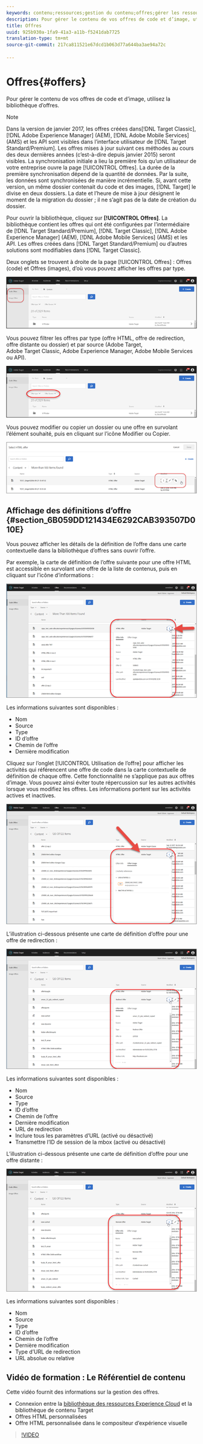 ```yaml
---
keywords: contenu;ressources;gestion du contenu;offres;gérer les ressources;accès au mode de sélection;mode de sélection
description: Pour gérer le contenu de vos offres de code et d’image, utilisez la bibliothèque d’offres.
title: Offres
uuid: 925b930a-1fa9-41a3-a11b-f5241dab7725
translation-type: tm+mt
source-git-commit: 217ca811521e67dcd1b063d77a644ba3ae94a72c

---
```



# Offres{#offers}

Pour gérer le contenu de vos offres de code et d’image, utilisez la bibliothèque d’offres.

>[!NOTE]
>
>Dans la version de janvier 2017, les offres créées dans[!DNL Target Classic], [!DNL Adobe Experience Manager] (AEM), [!DNL Adobe Mobile Services] (AMS) et les API sont visibles dans l’interface utilisateur de [!DNL Target Standard/Premium]. Les offres mises à jour suivant ces méthodes au cours des deux dernières années (c’est-à-dire depuis janvier 2015) seront visibles. La synchronisation initiale a lieu la première fois qu’un utilisateur de votre entreprise ouvre la page [!UICONTROL Offres]. La durée de la première synchronisation dépend de la quantité de données. Par la suite, les données sont synchronisées de manière incrémentielle. Si, avant cette version, un même dossier contenait du code et des images, [!DNL Target] le divise en deux dossiers. La date et l’heure de mise à jour désignent le moment de la migration du dossier ; il ne s’agit pas de la date de création du dossier.

Pour ouvrir la bibliothèque, cliquez sur **[!UICONTROL Offres]**. La bibliothèque contient les offres qui ont été configurées par l’intermédiaire de [!DNL Target Standard/Premium], [!DNL Target Classic], [!DNL Adobe Experience Manager] (AEM), [!DNL Adobe Mobile Services] (AMS) et les API. Les offres créées dans [!DNL Target Standard/Premium] ou d’autres solutions sont modifiables dans [!DNL Target Classic].

Deux onglets se trouvent à droite de la page [!UICONTROL Offres] : Offres (code) et Offres (images), d’où vous pouvez afficher les offres par type.

![](assets/offers_page.png)

Vous pouvez filtrer les offres par type (offre HTML, offre de redirection, offre distante ou dossier) et par source (Adobe Target, Adobe Target Classic, Adobe Experience Manager, Adobe Mobile Services ou API).

![](assets/offers_filter.png)

Vous pouvez modifier ou copier un dossier ou une offre en survolant l’élément souhaité, puis en cliquant sur l’icône Modifier ou Copier.

![](assets/offer-picker-large.png)

## Affichage des définitions d’offre {#section_6B059DD121434E6292CAB393507D010E}

Vous pouvez afficher les détails de la définition de l’offre dans une carte contextuelle dans la bibliothèque d’offres sans ouvrir l’offre.

Par exemple, la carte de définition de l’offre suivante pour une offre HTML est accessible en survolant une offre de la liste de contenus, puis en cliquant sur l’icône d’informations :

![](assets/offer-card-html.png)

Les informations suivantes sont disponibles :

* Nom
* Source
* Type
* ID d’offre
* Chemin de l’offre
* Dernière modification

Cliquez sur l’onglet [!UICONTROL Utilisation de l’offre] pour afficher les activités qui référencent une offre de code dans la carte contextuelle de définition de chaque offre. Cette fonctionnalité ne s’applique pas aux offres d’image. Vous pouvez ainsi éviter toute répercussion sur les autres activités lorsque vous modifiez les offres. Les informations portent sur les activités actives et inactives.

![](assets/offer-card-usage.png)

L’illustration ci-dessous présente une carte de définition d’offre pour une offre de redirection :

![](assets/offer-card-redirect.png)

Les informations suivantes sont disponibles :

* Nom
* Source
* Type
* ID d’offre
* Chemin de l’offre
* Dernière modification
* URL de redirection
* Inclure tous les paramètres d’URL (activé ou désactivé)
* Transmettre l’ID de session de la mbox (activé ou désactivé)

L’illustration ci-dessous présente une carte de définition d’offre pour une offre distante :

![](assets/offer-card-remote.png)

Les informations suivantes sont disponibles :

* Nom
* Source
* Type
* ID d’offre
* Chemin de l’offre
* Dernière modification
* Type d’URL de redirection
* URL absolue ou relative

## Vidéo de formation : Le Référentiel de contenu

Cette vidéo fournit des informations sur la gestion des offres.

* Connexion entre la [bibliothèque des ressources Experience Cloud](https://docs.adobe.com/content/help/en/core-services/interface/assets/creative-cloud.html) et la bibliothèque de contenu Target
* Offres HTML personnalisées
* Offre HTML personnalisée dans le compositeur d’expérience visuelle

>[!VIDEO](https://video.tv.adobe.com/v/17387?captions=fre_fr)